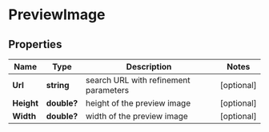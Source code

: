 # PreviewImage


## Properties

| Name | Type | Description | Notes |
|------------ | ------------- | ------------- | -------------|
**Url** | **string** | search URL with refinement parameters |[optional]|
**Height** | **double?** | height of the preview image |[optional]|
**Width** | **double?** | width of the preview image |[optional]|